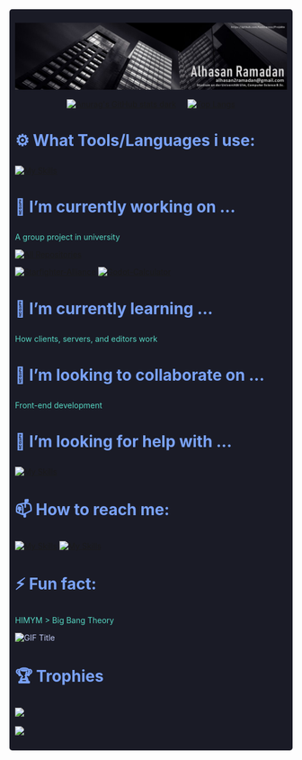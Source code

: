 <div style="background-color:#1a1b26; color:#c0caf5; padding:10px; border-radius:5px;">

![Profile Banner](assets/dark-banner-linkedIn.jpg)

<div style="display: flex; justify-content: center; align-items: center; gap: 20px;">
  <a href="https://github.com/anuraghazra/github-readme-stats">
    <img src="https://github-readme-stats.vercel.app/api?username=alhasan-ramadan&show_icons=true&theme=tokyonight&bg_color=00000000&rank_icon=percentile" alt="Anurag's GitHub stats dark" style="height: 200px; width: auto;"/>
  </a>
  <a href="https://github.com/anuraghazra/github-readme-stats">
    <img src="https://github-readme-stats.vercel.app/api/top-langs/?username=alhasan-ramadan&langs_count=8&layout=compact&theme=tokyonight&bg_color=00000000" alt="Top Langs" style="height: 200px; width: auto;"/>
  </a>
</div>


# <p style="color:#7aa2f7;">⚙️ What Tools/Languages i use:</p>
[![My Skills](https://skillicons.dev/icons?i=figma,vscode,idea,godot,obsidian,blender,dotnet,docker,cloudflare,windows,linux,githubactions,github,gitlab,git,matlab,cs,html,css,java,latex,md,haskell)](https://skillicons.dev)


# <p style="color:#7aa2f7;">🔭 I’m currently working on ...</p>
<p style="color:#56D6C2;">
A group project in university
<p align="left">
  <a href="https://github.com/alhasan-ramadan?tab=repositories&sort=stargazers">
    <img alt="All Repositories" title="All Repositories" src="https://custom-icon-badges.herokuapp.com/badge/-All%20Repos-bb9af7?style=for-the-badge&logoColor=white&logo=repo"/>
  </a>
</p>
<p align="left">
  <a href="https://github.com/alhasan-ramadan/starfighter-alliance">
    <img width="25%" src="https://denvercoder1-github-readme-stats.vercel.app/api/pin/?username=alhasan-ramadan&repo=starfighter-alliance&hide_border=false&bg_color=1F222E&title_color=bb9af7&icon_color=bb9af7&theme=tokyonight&show_icons=false" alt="Starfighter-Alliance">
  </a>
  <a href="https://github.com/alhasan-ramadan/godot-calculator">
    <img width="25%" src="https://denvercoder1-github-readme-stats.vercel.app/api/pin/?username=alhasan-ramadan&repo=godot-calculator&theme=tokyonight&bg_color=1F222E&title_color=bb9af7&icon_color=bb9af7&hide_border=false&show_icons=false" alt="Godot-Calculator">
  </a>
</p>

</p>


# <p style="color:#7aa2f7;">🌱 I’m currently learning ...</p>
<p style="color:#56D6C2;">
How clients, servers, and editors work
</p>


# <p style="color:#7aa2f7;">👯 I’m looking to collaborate on ...</p>
<p style="color:#56D6C2;">
Front-end development
</p>


# <p style="color:#7aa2f7;">🤔 I’m looking for help with ...</p>
[![My Skills](https://skillicons.dev/icons?i=react)](https://skillicons.dev)


# <p style="color:#7aa2f7;">📫 How to reach me:</p>
[![My Skills](https://skillicons.dev/icons?i=linkedin)](https://www.linkedin.com/in/alhasan-ramadan-75a390220/)
[![My Skills](https://skillicons.dev/icons?i=instagram)](https://www.instagram.com/0nlyhasan)


# <p style="color:#7aa2f7;">⚡ Fun fact:</p>
<p style="color:#56D6C2;">
HIMYM > Big Bang Theory
</p>
<img src="https://media.giphy.com/media/lTY3NrsUR2KwOihvpA/giphy.gif" alt="GIF Title" width="250">


# <p style="color:#7aa2f7;">🏆 Trophies</p>
![](https://github-profile-trophy.vercel.app/?username=alhasan-ramadan&theme=tokyonight&no-frame=false&no-bg=true&bg_color=00000000&margin-w=4)

![](https://github-readme-streak-stats.herokuapp.com/?user=alhasan-ramadan&theme=tokyonight&hide_border=false&bg_color=00000000)<br/>

</div>

